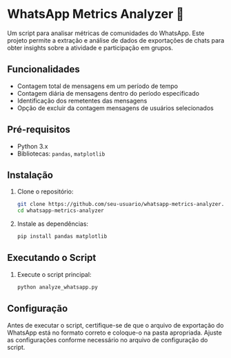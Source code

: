 # WhatsApp Metrics Analyzer 🤖

Um script para analisar métricas de comunidades do WhatsApp. Este projeto permite a extração e análise de dados de exportações de chats para obter insights sobre a atividade e participação em grupos.

## Funcionalidades

- Contagem total de mensagens em um período de tempo
- Contagem diária de mensagens dentro do período especificado
- Identificação dos remetentes das mensagens
- Opção de excluir da contagem mensagens de usuários selecionados

## Pré-requisitos

- Python 3.x
- Bibliotecas: `pandas`, `matplotlib`

## Instalação

1. Clone o repositório:

   ```bash
   git clone https://github.com/seu-usuario/whatsapp-metrics-analyzer.git
   cd whatsapp-metrics-analyzer
   ```

2. Instale as dependências:

   ```bash
   pip install pandas matplotlib
   ```

## Executando o Script

1. Execute o script principal:

   ```bash
   python analyze_whatsapp.py
   ```

## Configuração

Antes de executar o script, certifique-se de que o arquivo de exportação do WhatsApp está no formato correto e coloque-o na pasta apropriada. Ajuste as configurações conforme necessário no arquivo de configuração do script.
